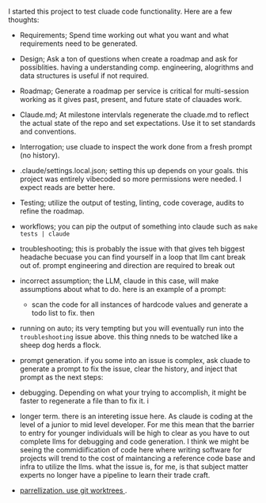 I started this project to test cluade code functionality. Here are a few thoughts:

- Requirements; Spend time working out what you want and what requirements need to be generated.
- Design; Ask a ton of questions when create a roadmap and ask for possiblities. having a understanding comp. engineering, alogrithms and data structures is useful if not required.
- Roadmap; Generate a roadmap per service is critical for multi-session working as it gives past, present, and future state of clauades work.
- Claude.md; At milestone intervlals regenerate the cluade.md to reflect the actual state of the repo and set expectations. Use it to set standards and conventions.
- Interrogation; use cluade to inspect the work done from a fresh prompt (no history). 
- .claude/settings.local.json; setting this up depends on your goals. this project was entirely vibecoded so more permissions were needed. I expect reads are better here.
- Testing; utilize the output of testing, linting, code coverage, audits to refine the roadmap.
- workflows; you can pip the output of something into claude such as `make tests | claude`
- troubleshooting; this is probably the issue with that gives teh biggest headache becuase you can find yourself in a loop that llm cant break out of. prompt engineering and direction are required to break out
- incorrect assumption; the LLM, claude in this case, will make assumptions about what to do. here is an example of a prompt:
    - scan the code for all instances of hardcode values and generate a todo list to fix. then 
- running on auto; its very tempting but you will eventually run into the `troubleshooting` issue above. this thing nneds to be watched like a sheep dog herds a flock.
- prompt generation. if you some into an issue is complex, ask cluade to generate a prompt to fix the issue, clear the history, and inject that prompt as the next steps:
- debugging. Depending on what your trying to accomplish, it might be faster to regenerate a file than to fix it. i
- longer term. there is an intereting issue here. As claude is coding at the level of a junior to mid level developer. For me this mean that the barrier to entry for younger individuals will be high to clear as you have to out complete llms for debugging and code generation. I think we might be seeing the commidiification of code here where writing software for projects will trend to the cost of maintancing a reference code base and infra to utilize the llms. what the issue is, for me, is that subject matter experts no longer have a pipeline to learn their trade craft.

- [parrellization. use git worktrees ](https://docs.anthropic.com/en/docs/claude-code/common-workflows#run-parallel-claude-code-sessions-with-git-worktrees). 